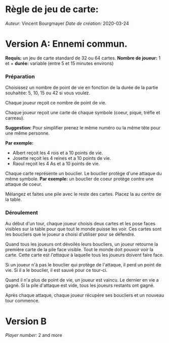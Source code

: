 # Règle de jeu de carte:
_Auteur:_ Vincent Bourgmayer
_Date de création:_ 2020-03-24


# Version A: Ennemi commun.
__Requis:__ un jeu de carte standard de 32 ou 64 cartes.
__Nombre de joueur:__ 1 et +
__durée:__ variable (entre 5 et 15 minutes environs)

### Préparation
Choisissez un nombre de point de vie en fonction de la durée de la partie souhaitée:
5, 10, 15 ou 42 si vous voulez.

Chaque joueur reçoit ce nombre de point de vie.

Chaque joueur reçoit une carte de chaque symbole (coeur, pique, trêfle et carreau). 

__Suggestion:__ Pour simplifier prenez le même numéro ou la même tête pour une même personne.

__Par exemple:__
- Albert reçoit les 4 rois et a 10 points de vie.
- Josette reçoit les 4 reines et a 10 points de vie.
- Raoul reçoit les 4 As et a 10 points de vie.


Chaque carte représente un bouclier. 
Le bouclier protège d'une attaque du même symbole.
__Par exemple:__ un bouclier de coeur protège contre une attaque de coeur.

Mélangez et faites une pile avec le reste des cartes. Placez la au centre de la table. 

### Déroulement
Au début d'un tour, chaque joueur choisis deux cartes et les pose faces visibles sur la table pour que tout le monde puisse les voir.
Ces cartes sont les boucliers que le joueur a choisi d'utiliser pour se défendre.

Quand tous les joueurs ont dévoilés leurs boucliers, un joueur retourne la première carte de la pile face visible. Tout le monde doit pouvoir voir la carte.
Cette carte est *l'attaque* à laquelle tous les joueurs doivent faire face.

Si un joueur n'à pas le bouclier qui protège de l'attaque, il perd un point de vie. Si il a le bouclier, il est sauvé pour ce tour-ci.

Quand il n'a plus de point de vie, un joueur est vaincu. 
Le dernier en vie a gagné.
Si la pile d'attaque est vide, tous les joueurs restants ont gagné.

Après chaque attaque, chaque joueur récupère ses boucliers et un nouveau tour commence.


# Version B
_Player number:_ 2 and more
